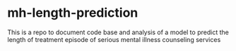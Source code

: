 # mh-length-prediction
This is a repo to document code base and analysis of a model to predict the length of treatment episode of serious mental illness counseling services
